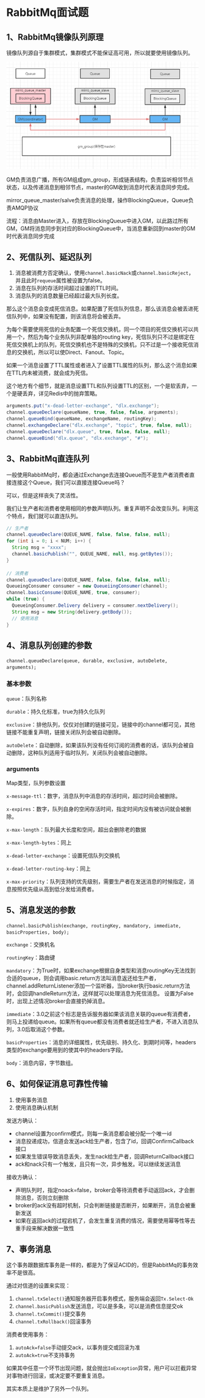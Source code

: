 # RabbitMq面试题

## 1、RabbitMq镜像队列原理

镜像队列源自于集群模式，集群模式不能保证高可用，所以就要使用镜像队列。

![img.png](imgs/img.png)

GM负责消息广播，所有GM组成gm_group，形成链表结构，负责监听相邻节点状态，以及传递消息到相邻节点，master的GM收到消息时代表消息同步完成。

mirror_queue_master/salve负责消息的处理，操作BlockingQueue，Queue负责AMQP协议

流程：消息由Master进入，存放在BlockingQueue中进入GM，以此路过所有GM，GM将消息同步到对应的BlockingQueue中，当消息重新回到master的GM时代表消息同步完成

## 2、死信队列、延迟队列

1. 消息被消费方否定确认，使用`channel.basicNack`或`channel.basicReject`，并且此时`requeue`属性被设置为false。
2. 消息在队列的存活时间超过设置的TTL时间。
3. 消息队列的消息数量已经超过最大队列长度。

那么这个消息会变成死信消息。如果配置了死信队列信息，那么该消息会被丢进死信队列中，如果没有配置，则该消息将会被丢弃。

为每个需要使用死信的业务配置一个死信交换机，同一个项目的死信交换机可以共用一个，然后为每个业务队列非配单独的routing key，死信队列只不过是绑定在死信交换机上的队列，死信交换机也不是特殊的交换机，只不过是一个接收死信消息的交换机，所以可以使Direct、Fanout、Topic。

如果一个消息设置了TTL属性或者进入了设置TTL属性的队列，那么这个消息如果在TTL内未被消费，就会成为死信。

这个地方有个细节，就是消息设置TTL和队列设置TTL的区别，一个是软丢弃，一个是硬丢弃，详见Redis中的抛弃策略。

```java
arguments.put("x-dead-letter-exchange", "dlx.exchange");
channel.queueDeclare(queueName, true, false, false, arguments);
channel.queueBind(queueName, exchangeName, routingKey);
channel.exchangeDeclare("dlx.exchange", "topic", true, false, null);
channel.queueDeclare("dlx.queue", true, false, false, null);
channel.queueBind("dlx.queue", "dlx.exchange", "#");
```

## 3、RabbitMq直连队列

一般使用RabbitMq时，都会通过Exchange去连接Queue而不是生产者消费者直接连接这个Queue，我们可以直接连接Queue吗？

可以，但是这样丧失了灵活性。

我们让生产者和消费者使用相同的参数声明队列。重复声明不会改变队列。利用这个特点，我们就可以直连队列。

```java
// 生产者
channel.queueDeclare(QUEUE_NAME, false, false, false, null);
for (int i = 0; i < NUM; i++) {
  String msg = "xxxx";
  channel.basicPublish("", QUEUE_NAME, null, msg.getBytes());
}

// 消费者
channel.queueDeclare(QUEUE_NAME, false, false, false, null);
QueueingConsumer consumer = new QueueiingConsumer(channel);
channel.basicConsume(QUEUE_NAME, true, consumer);
while (true) {
  QueueingConsumer.Delivery delivery = consumer.nextDelivery();
  String msg = new String(delivery.getBody());
  // 使用消息
}
```

## 4、消息队列创建的参数

`channel.queueDeclare(queue, durable, exclusive, autoDelete, arguments);`

### 基本参数

`queue`：队列名称

`durable`：持久化标准，true为持久化队列

`exclusive`：排他队列，仅仅对创建的链接可见，链接中的channel都可见，其他链接不能重复声明，链接关闭队列会被自动删除。

`autoDelete`：自动删除，如果该队列没有任何订阅的消费者的话，该队列会被自动删除，这种队列适用于临时队列，关闭队列会被自动删除。

### arguments

Map类型，队列参数设置

`x-message-ttl`：数字，消息队列中消息的存活时间，超过时间会被删除。

`x-expires`：数字，队列自身的空闲存活时间，指定时间内没有被访问就会被删除。

`x-max-length`：队列最大长度和空间，超出会删除老的数据

`x-max-length-bytes`：同上

`x-dead-letter-exchange`：设置死信队列交换机

`x-dead-letter-routing-key`：同上

`x-max-priority`：队列支持的优先级别，需要生产者在发送消息的时候指定，消息按照优先级从高到低分发给消费者。

## 5、消息发送的参数

`channel.basicPublish(exchange, routingKey, mandatory, immediate, basicProperties, body);`

`exchange`：交换机名

`routingKey`：路由键

`mandatory`：为True时，如果exchange根据自身类型和消息routingKey无法找到合适的queue，则会调用basic.return方法叫消息返还给生产者，channel.addReturnListener添加一个监听器，当broker执行basic.return方法时，会回调handleReturn方法，这样就可以处理消息为死信消息。
设置为False时，出现上述情况broker会直接扔掉消息。

`immediate`：3.0之前这个标志是告诉服务器如果该消息关联的queue有消费者，则马上投递给queue。如果所有queue都没有消费者就还给生产者，不进入消息队列，3.0后取消这个参数。

`basicProperties`：消息的详细属性，优先级别、持久化、到期时间等，headers类型的exchange要用到的使其中的headers字段。

`body`：消息内容，字节数组。

## 6、如何保证消息可靠性传输

1. 使用事务消息
2. 使用消息确认机制

发送方确认：
  * channel设置为confirm模式，则每一条消息都会被分配一个唯一id
  * 消息投递成功，信道会发送ack给生产者，包含了id，回调ConfirmCallback接口
  * 如果发生错误导致消息丢失，发生nack给生产者，回调ReturnCallback接口
  * ack和nack只有一个触发，且只有一次，异步触发。可以继续发送消息

接收方确认：
  * 声明队列时，指定noack=false，broker会等待消费者手动返回ack，才会删除消息，否则立刻删除
  * broker的ack没有超时机制，只会判断链接是否断开，如果断开，消息会被重新发送
  * 如果在返回ack的过程宕机了，会发生重复消费的情况，需要使用幂等性等去重手段来解决数据一致性

## 7、事务消息

这个事务跟数据库事务是一样的，都是为了保证ACID的，但是RabbitMq的事务效率不是很高。

通过对信道的设置来实现：

1. `channel.txSelect()`通知服务器开启事务模式，服务端会返回`Tx.Select-Ok`
2. `channel.basicPublish`发送消息，可以是多条，可以是消费信息提交ok
3. `channel.txCommit()`提交事务
4. `channel.txRollback()`回滚事务

消费者使用事务：

1. `autoAck=false`手动提交ack，以事务提交或回滚为准
2. `autoAck=true`不支持事务

如果其中任意一个环节出现问题，就会抛出`IoException`异常，用户可以拦截异常对事物进行回滚，或决定要不要重复消息。

其实本质上是维护了另外一个队列。

##